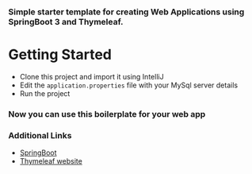 ### Simple starter template for creating Web Applications using SpringBoot 3 and Thymeleaf.


# Getting Started
* Clone this project and import it using IntelliJ
* Edit the ```application.properties``` file with your MySql server details
* Run the project

### Now you can use this boilerplate for your web app

### Additional Links
* [SpringBoot](https://spring.io/)
* [Thymeleaf website](https://www.thymeleaf.org/)